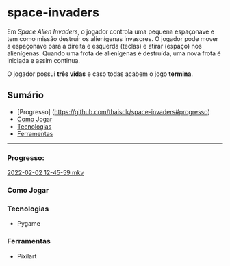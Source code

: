 # space-invaders

Em *Space Alien Invaders*, o jogador controla uma pequena espaçonave e tem como missão destruir os alienígenas invasores. O jogador pode mover a espaçonave para a direita e esquerda (teclas) e atirar (espaço) nos alienígenas. Quando uma frota de alienígenas é destruída, uma nova frota é iniciada e assim continua.

O jogador possui **três vidas** e caso todas acabem o jogo **termina**.

## Sumário

- [Progresso] (https://github.com/thaisdk/space-invaders#progresso)
- [Como Jogar](https://github.com/thaisdk/space-invaders#como-jogar)
- [Tecnologias](https://github.com/thaisdk/space-invaders#tecnologias)
- [Ferramentas](https://github.com/thaisdk/space-invaders#ferramentas)

---
### Progresso:

[2022-02-02 12-45-59.mkv](https://s3-us-west-2.amazonaws.com/secure.notion-static.com/3b7c804a-9927-4aa7-bf80-8dab7bfbeccf/2022-02-02_12-45-59.mkv)

### Como Jogar

### Tecnologias

- Pygame

### Ferramentas

- Pixilart
